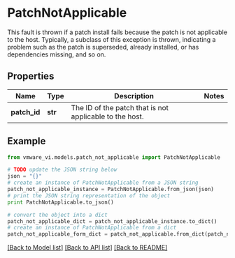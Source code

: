# PatchNotApplicable

This fault is thrown if a patch install fails because the patch is not applicable to the host.  Typically, a subclass of this exception is thrown, indicating a problem such as the patch is superseded, already installed, or has dependencies missing, and so on. 

## Properties
Name | Type | Description | Notes
------------ | ------------- | ------------- | -------------
**patch_id** | **str** | The ID of the patch that is not applicable to the host.  | 

## Example

```python
from vmware_vi.models.patch_not_applicable import PatchNotApplicable

# TODO update the JSON string below
json = "{}"
# create an instance of PatchNotApplicable from a JSON string
patch_not_applicable_instance = PatchNotApplicable.from_json(json)
# print the JSON string representation of the object
print PatchNotApplicable.to_json()

# convert the object into a dict
patch_not_applicable_dict = patch_not_applicable_instance.to_dict()
# create an instance of PatchNotApplicable from a dict
patch_not_applicable_form_dict = patch_not_applicable.from_dict(patch_not_applicable_dict)
```
[[Back to Model list]](../README.md#documentation-for-models) [[Back to API list]](../README.md#documentation-for-api-endpoints) [[Back to README]](../README.md)


